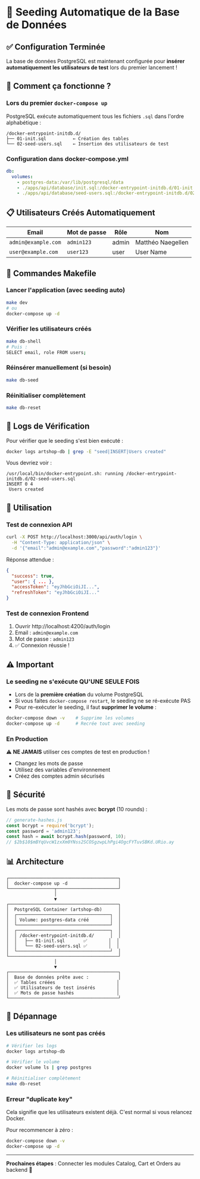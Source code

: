# 🎉 Seeding Automatique de la Base de Données

## ✅ Configuration Terminée

La base de données PostgreSQL est maintenant configurée pour **insérer automatiquement les utilisateurs de test** lors du premier lancement !

## 🚀 Comment ça fonctionne ?

### Lors du premier `docker-compose up`

PostgreSQL exécute automatiquement tous les fichiers `.sql` dans l'ordre alphabétique :

```
/docker-entrypoint-initdb.d/
├── 01-init.sql          ← Création des tables
└── 02-seed-users.sql    ← Insertion des utilisateurs de test
```

### Configuration dans docker-compose.yml

```yaml
db:
  volumes:
    - postgres-data:/var/lib/postgresql/data
    - ./apps/api/database/init.sql:/docker-entrypoint-initdb.d/01-init.sql
    - ./apps/api/database/seed-users.sql:/docker-entrypoint-initdb.d/02-seed-users.sql
```

## 📋 Utilisateurs Créés Automatiquement

| Email | Mot de passe | Rôle | Nom |
|-------|-------------|------|-----|
| `admin@example.com` | `admin123` | admin | Matthéo Naegellen |
| `user@example.com` | `user123` | user | User Name |

## 🔧 Commandes Makefile

### Lancer l'application (avec seeding auto)
```bash
make dev
# ou
docker-compose up -d
```

### Vérifier les utilisateurs créés
```bash
make db-shell
# Puis :
SELECT email, role FROM users;
```

### Réinsérer manuellement (si besoin)
```bash
make db-seed
```

### Réinitialiser complètement
```bash
make db-reset
```

## 📝 Logs de Vérification

Pour vérifier que le seeding s'est bien exécuté :

```bash
docker logs artshop-db | grep -E "seed|INSERT|Users created"
```

Vous devriez voir :
```
/usr/local/bin/docker-entrypoint.sh: running /docker-entrypoint-initdb.d/02-seed-users.sql
INSERT 0 4
 Users created
```

## 🎯 Utilisation

### Test de connexion API

```bash
curl -X POST http://localhost:3000/api/auth/login \
  -H "Content-Type: application/json" \
  -d '{"email":"admin@example.com","password":"admin123"}'
```

Réponse attendue :
```json
{
  "success": true,
  "user": { ... },
  "accessToken": "eyJhbGciOiJI...",
  "refreshToken": "eyJhbGciOiJI..."
}
```

### Test de connexion Frontend

1. Ouvrir http://localhost:4200/auth/login
2. Email : `admin@example.com`
3. Mot de passe : `admin123`
4. ✅ Connexion réussie !

## ⚠️ Important

### Le seeding ne s'exécute QU'UNE SEULE FOIS

- Lors de la **première création** du volume PostgreSQL
- Si vous faites `docker-compose restart`, le seeding ne se ré-exécute PAS
- Pour re-exécuter le seeding, il faut **supprimer le volume** :

```bash
docker-compose down -v    # Supprime les volumes
docker-compose up -d      # Recrée tout avec seeding
```

### En Production

⚠️ **NE JAMAIS** utiliser ces comptes de test en production !

- Changez les mots de passe
- Utilisez des variables d'environnement
- Créez des comptes admin sécurisés

## 🔐 Sécurité

Les mots de passe sont hashés avec **bcrypt** (10 rounds) :

```javascript
// generate-hashes.js
const bcrypt = require('bcrypt');
const password = 'admin123';
const hash = await bcrypt.hash(password, 10);
// $2b$10$mBYqUvcW1zxXm0YNss2SCOSgzwpLhPgi4OgcFYTuvSBKd.URio.ay
```

## 📊 Architecture

```
┌─────────────────────────────────────────┐
│  docker-compose up -d                   │
└─────────────────┬───────────────────────┘
                  │
                  ▼
┌─────────────────────────────────────────┐
│  PostgreSQL Container (artshop-db)      │
│  ┌───────────────────────────────────┐  │
│  │ Volume: postgres-data créé        │  │
│  └───────────────────────────────────┘  │
│  ┌───────────────────────────────────┐  │
│  │ /docker-entrypoint-initdb.d/      │  │
│  │   ├── 01-init.sql       ✅        │  │
│  │   └── 02-seed-users.sql ✅        │  │
│  └───────────────────────────────────┘  │
└─────────────────────────────────────────┘
                  │
                  ▼
┌─────────────────────────────────────────┐
│  Base de données prête avec :           │
│  ✅ Tables créées                       │
│  ✅ Utilisateurs de test insérés        │
│  ✅ Mots de passe hashés                │
└─────────────────────────────────────────┘
```

## 🐛 Dépannage

### Les utilisateurs ne sont pas créés

```bash
# Vérifier les logs
docker logs artshop-db

# Vérifier le volume
docker volume ls | grep postgres

# Réinitialiser complètement
make db-reset
```

### Erreur "duplicate key"

Cela signifie que les utilisateurs existent déjà. C'est normal si vous relancez Docker.

Pour recommencer à zéro :
```bash
docker-compose down -v
docker-compose up -d
```

---

**Prochaines étapes** : Connecter les modules Catalog, Cart et Orders au backend 🚀
